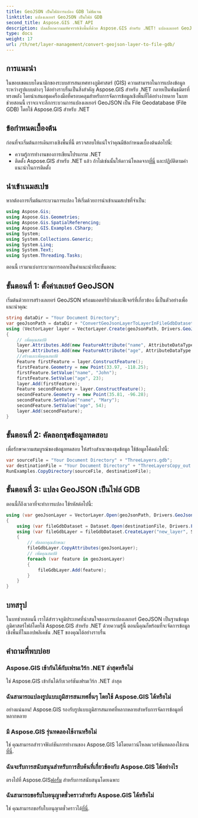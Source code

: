 ```yaml
---
title: GeoJSON เป็นไฟล์การแปลง GDB ไม่ชัดเจน
linktitle: แปลงเลเยอร์ GeoJSON เป็นไฟล์ GDB
second_title: Aspose.GIS .NET API
description: ปลดล็อกความมหัศจรรย์เชิงพื้นที่ด้วย Aspose.GIS สำหรับ .NET! แปลงเลเยอร์ GeoJSON เป็น File Geodatabase ได้อย่างง่ายดาย ลองตอนนี้! #จัดทำ #GIS
type: docs
weight: 17
url: /th/net/layer-management/convert-geojson-layer-to-file-gdb/
---
```

## การแนะนำ
ในขอบเขตแบบไดนามิกของระบบสารสนเทศทางภูมิศาสตร์ (GIS) ความสามารถในการแปลงข้อมูลระหว่างรูปแบบต่างๆ ได้อย่างราบรื่นเป็นสิ่งสำคัญ Aspose.GIS สำหรับ .NET กลายเป็นพันธมิตรที่ทรงพลัง โดยนำเสนอชุดเครื่องมือที่ครอบคลุมสำหรับการจัดการข้อมูลเชิงพื้นที่ได้อย่างง่ายดาย ในบทช่วยสอนนี้ เราจะเจาะลึกกระบวนการแปลงเลเยอร์ GeoJSON เป็น File Geodatabase (File GDB) โดยใช้ Aspose.GIS สำหรับ .NET
## ข้อกำหนดเบื้องต้น
ก่อนที่จะเริ่มต้นการเดินทางเชิงพื้นที่นี้ ตรวจสอบให้แน่ใจว่าคุณมีข้อกำหนดเบื้องต้นต่อไปนี้:
- ความรู้การทำงานของการเขียนโปรแกรม .NET
-  ติดตั้ง Aspose.GIS สำหรับ .NET แล้ว ถ้าไม่เช่นนั้นให้ดาวน์โหลดจาก[ที่นี่](https://releases.aspose.com/gis/net/) และปฏิบัติตามคำแนะนำในการติดตั้ง
## นำเข้าเนมสเปซ
หากต้องการเริ่มต้นกระบวนการแปลง ให้เริ่มด้วยการนำเข้าเนมสเปซที่จำเป็น:
```csharp
using Aspose.Gis;
using Aspose.Gis.Geometries;
using Aspose.Gis.SpatialReferencing;
using Aspose.GIS.Examples.CSharp;
using System;
using System.Collections.Generic;
using System.Linq;
using System.Text;
using System.Threading.Tasks;
```
ตอนนี้ เรามาแบ่งกระบวนการออกเป็นคำแนะนำทีละขั้นตอน:
## ขั้นตอนที่ 1: ตั้งค่าเลเยอร์ GeoJSON
เริ่มต้นด้วยการสร้างเลเยอร์ GeoJSON พร้อมแอตทริบิวต์และฟีเจอร์ที่เกี่ยวข้อง นี่เป็นตัวอย่างเพื่อแนะนำคุณ:
```csharp
string dataDir = "Your Document Directory";
var geoJsonPath = dataDir + "ConvertGeoJsonLayerToLayerInFileGdbDataset_out.json";
using (VectorLayer layer = VectorLayer.Create(geoJsonPath, Drivers.GeoJson))
{
    // เพิ่มคุณสมบัติ
    layer.Attributes.Add(new FeatureAttribute("name", AttributeDataType.String));
    layer.Attributes.Add(new FeatureAttribute("age", AttributeDataType.Integer));
    //สร้างและเพิ่มคุณสมบัติ
    Feature firstFeature = layer.ConstructFeature();
    firstFeature.Geometry = new Point(33.97, -118.25);
    firstFeature.SetValue("name", "John");
    firstFeature.SetValue("age", 23);
    layer.Add(firstFeature);
    Feature secondFeature = layer.ConstructFeature();
    secondFeature.Geometry = new Point(35.81, -96.28);
    secondFeature.SetValue("name", "Mary");
    secondFeature.SetValue("age", 54);
    layer.Add(secondFeature);
}
```
## ขั้นตอนที่ 2: คัดลอกชุดข้อมูลทดสอบ
เพื่อรักษาความสมบูรณ์ของข้อมูลทดสอบ ให้สร้างสำเนาของชุดข้อมูล ใช้ข้อมูลโค้ดต่อไปนี้:
```csharp
var sourceFile = "Your Document Directory" + "ThreeLayers.gdb";
var destinationFile = "Your Document Directory" + "ThreeLayersCopy_out.gdb";
RunExamples.CopyDirectory(sourceFile, destinationFile);
```
## ขั้นตอนที่ 3: แปลง GeoJSON เป็นไฟล์ GDB
ตอนนี้ก็ถึงเวลาที่จะทำการแปลง ใช้รหัสต่อไปนี้:
```csharp
using (var geoJsonLayer = VectorLayer.Open(geoJsonPath, Drivers.GeoJson))
{
    using (var fileGdbDataset = Dataset.Open(destinationFile, Drivers.FileGdb))
    using (var fileGdbLayer = fileGdbDataset.CreateLayer("new_layer", SpatialReferenceSystem.Wgs84))
    {
        // คัดลอกคุณลักษณะ
        fileGdbLayer.CopyAttributes(geoJsonLayer);
        // เพิ่มคุณสมบัติ
        foreach (var feature in geoJsonLayer)
        {
            fileGdbLayer.Add(feature);
        }
    }
}
```
## บทสรุป
ในบทช่วยสอนนี้ เราได้สำรวจภูมิประเทศที่น่าสนใจของการแปลงเลเยอร์ GeoJSON เป็นฐานข้อมูลภูมิศาสตร์ไฟล์โดยใช้ Aspose.GIS สำหรับ .NET ด้วยความรู้นี้ ตอนนี้คุณก็พร้อมที่จะจัดการข้อมูลเชิงพื้นที่ในแอปพลิเคชัน .NET ของคุณได้อย่างราบรื่น
## คำถามที่พบบ่อย
### Aspose.GIS เข้ากันได้กับเฟรมเวิร์ก .NET ล่าสุดหรือไม่
ใช่ Aspose.GIS เข้ากันได้กับเวอร์ชันเฟรมเวิร์ก .NET ล่าสุด
### ฉันสามารถแปลงรูปแบบภูมิสารสนเทศอื่นๆ โดยใช้ Aspose.GIS ได้หรือไม่
อย่างแน่นอน! Aspose.GIS รองรับรูปแบบภูมิสารสนเทศที่หลากหลายสำหรับการจัดการข้อมูลที่หลากหลาย
### มี Aspose.GIS รุ่นทดลองใช้งานหรือไม่
 ใช่ คุณสามารถสำรวจฟังก์ชันการทำงานของ Aspose.GIS ได้โดยดาวน์โหลดเวอร์ชันทดลองใช้งาน[ที่นี่](https://releases.aspose.com/).
### ฉันจะรับการสนับสนุนสำหรับการสืบค้นที่เกี่ยวข้องกับ Aspose.GIS ได้อย่างไร
 ตรงไปที่ Aspose.GIS[ฟอรั่ม](https://forum.aspose.com/c/gis/33) สำหรับการสนับสนุนโดยเฉพาะ
### ฉันสามารถขอรับใบอนุญาตชั่วคราวสำหรับ Aspose.GIS ได้หรือไม่
 ใช่ คุณสามารถขอรับใบอนุญาตชั่วคราวได้[ที่นี่](https://purchase.aspose.com/temporary-license/).